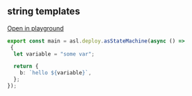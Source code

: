 
## string templates
[Open in playground](https://asl-editor-spike-ts-stedi.vercel.app/?aW1wb3J0ICogYXMgYXNsIGZyb20gIkB0czJhc2wvYXNsLWxpYiIKCmV4cG9ydCBjb25zdCBtYWluID0gYXNsLmRlcGxveS5hc1N0YXRlTWFjaGluZShhc3luYyAoKSA9PiAKIHsKICBsZXQgdmFyaWFibGUgPSAic29tZSB2YXIiOwoKICByZXR1cm4gewogICAgYjogYGhlbGxvICR7dmFyaWFibGV9YCwKICB9Owp9KTs=)

``` typescript
export const main = asl.deploy.asStateMachine(async () => 
 {
  let variable = "some var";

  return {
    b: `hello ${variable}`,
  };
});
```


